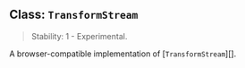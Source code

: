 ## Class: `TransformStream`

<!-- YAML
added: v18.0.0
-->

> Stability: 1 - Experimental.

A browser-compatible implementation of [`TransformStream`][].
